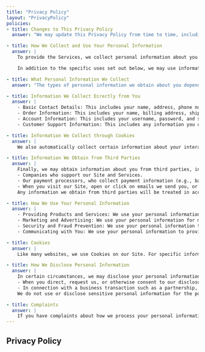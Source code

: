 ```yaml
---
title: "Privacy Policy"
layout: "PrivacyPolicy"
policies:
- title: Changes to This Privacy Policy
  answer: "We may update this Privacy Policy from time to time, including to reflect changes to our practices or for other operational, legal, or regulatory reasons. We will post the revised Privacy Policy on the Site, update the 'Last updated' date, and take any other steps required by applicable law."

- title: How We Collect and Use Your Personal Information
  answer: |
    To provide the Services, we collect personal information about you from various sources over the past period, as outlined below. The information we collect and use varies depending on how you interact with us.

    In addition to the specific uses set out below, we may use information we collect about you to communicate with you, provide the Services, comply with any applicable legal obligations, enforce any applicable terms of service, and protect or defend the Services, our rights, and the rights of our users or others.

- title: What Personal Information We Collect
  answer: "The types of personal information we obtain about you depend on how you interact with our Site and use our Services. When we use the term 'personal information,' we are referring to information that identifies, relates to, describes, or can be associated with you. The following sections describe the categories and specific types of personal information we collect."

- title: Information We Collect Directly from You
  answer: |
    - Basic Contact Details: This includes your name, address, phone number, and email address.
    - Order Information: This includes your name, billing address, shipping address, payment confirmation, email address, and phone number.
    - Account Information: This includes your username, password, and security questions.
    - Customer Support Information: This includes any information you choose to include in communications with us, such as when you send us a message through the Services.

- title: Information We Collect through Cookies
  answer: |
    We also automatically collect certain information about your interaction with the Services (referred to as 'Usage Data'). To do this, we may use cookies, pixels, and similar technologies ('Cookies'). Usage Data may include information about how you access and use our Site and your account, including device information, browser information, information about your network connection, your IP address, and other information regarding your interaction with the Services.

- title: Information We Obtain from Third Parties
  answer: |
    Finally, we may obtain information about you from third parties, including vendors and service providers who may collect information on our behalf, such as:
    - Companies who support our Site and Services.
    - Our payment processors, who collect payment information (e.g., bank account, credit or debit card information, billing address) to process your payment to fulfill your orders and provide you with products or services you have requested, in order to perform our contract with you.
    - When you visit our Site, open or click on emails we send you, or interact with our Services or advertisements, we, or third parties we work with, may automatically collect certain information using online tracking technologies such as pixels, web beacons, software developer kits, third-party libraries, and cookies.
    Any information we obtain from third parties will be treated in accordance with this Privacy Policy. We are not responsible or liable for the accuracy of the information provided to us by third parties and are not responsible for any third party's policies or practices. For more information, see the section below, 'Third Party Websites and Links.'

- title: How We Use Your Personal Information
  answer: |
    - Providing Products and Services: We use your personal information to provide you with the Services to perform our contract with you, including processing your payments, fulfilling your orders, sending notifications related to your account, purchases, returns, exchanges, or other transactions, creating, maintaining, and managing your account, arranging for shipping, facilitating returns and exchanges, and enabling you to post reviews.
    - Marketing and Advertising: We use your personal information for marketing and promotional purposes, such as sending marketing, advertising, and promotional communications by email, text message, or postal mail, and showing you advertisements for products or services. This may include using your personal information to better tailor the Services and advertising on our Site and other websites.
    - Security and Fraud Prevention: We use your personal information to detect, investigate, or take action regarding possible fraudulent, illegal, or malicious activity. If you choose to use the Services and register an account, you are responsible for keeping your account credentials safe. We highly recommend that you do not share your username, password, or other access details with anyone else. If you believe your account has been compromised, please contact us immediately.
    - Communicating with You: We use your personal information to provide you with customer support and improve our Services. This is in our legitimate interests to be responsive to you, provide effective services, and maintain our business relationship with you.

- title: Cookies
  answer: |
    Like many websites, we use Cookies on our Site. For specific information about the Cookies that we use. We use Cookies to power and improve our Site and our Services (including remembering your actions and preferences), running analytics, and better understanding user interaction with the Services (in our legitimate interests to administer, improve, and optimize the Services).

- title: How We Disclose Personal Information
  answer: |
    In certain circumstances, we may disclose your personal information to third parties for legitimate purposes subject to this Privacy Policy. Such circumstances may include:
    - When you direct, request us, or otherwise consent to our disclosure of certain information to third parties, such as shipping you products or through your use of social media widgets or login integrations, with your consent.
    - In connection with a business transaction such as a partnership, to comply with any applicable legal obligations, to enforce any applicable terms of service, and to protect or defend the Services, our rights, and the rights of our users or others.
    We do not use or disclose sensitive personal information for the purposes of inferring characteristics about you.

- title: Complaints
  answer: |
    If you have complaints about how we process your personal information, please contact us using the contact details provided below. If you are not satisfied with our response to your complaint, depending on where you live, you may have the right to appeal our decision by contacting us using the contact details set out below or lodge your complaint with your local data protection authority.
---
```


## Privacy Policy
